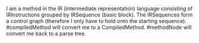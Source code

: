 I am a method in the IR (intermediate representation) language consisting of IRInstructions grouped by IRSequence (basic block).  The IRSequences form a control graph (therefore I only have to hold onto the starting sequence).  #compiledMethod will convert me to a CompiledMethod.  #methodNode will convert me back to a parse tree.

